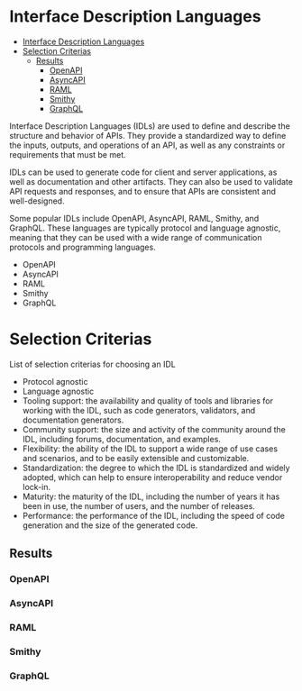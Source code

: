 # Interface Description Languages

- [Interface Description Languages](#interface-description-languages)
- [Selection Criterias](#selection-criterias)
  - [Results](#results)
    - [OpenAPI](#openapi)
    - [AsyncAPI](#asyncapi)
    - [RAML](#raml)
    - [Smithy](#smithy)
    - [GraphQL](#graphql)


Interface Description Languages (IDLs) are used to define and describe the structure and behavior of APIs. They provide a standardized way to define the inputs, outputs, and operations of an API, as well as any constraints or requirements that must be met.

IDLs can be used to generate code for client and server applications, as well as documentation and other artifacts. They can also be used to validate API requests and responses, and to ensure that APIs are consistent and well-designed.

Some popular IDLs include OpenAPI, AsyncAPI, RAML, Smithy, and GraphQL. These languages are typically protocol and language agnostic, meaning that they can be used with a wide range of communication protocols and programming languages.

- OpenAPI
- AsyncAPI
- RAML
- Smithy
- GraphQL

# Selection Criterias

List of selection criterias for choosing an IDL
- Protocol agnostic
- Language agnostic
- Tooling support: the availability and quality of tools and libraries for working with the IDL, such as code generators, validators, and documentation generators.
- Community support: the size and activity of the community around the IDL, including forums, documentation, and examples.
- Flexibility: the ability of the IDL to support a wide range of use cases and scenarios, and to be easily extensible and customizable.
- Standardization: the degree to which the IDL is standardized and widely adopted, which can help to ensure interoperability and reduce vendor lock-in.
- Maturity: the maturity of the IDL, including the number of years it has been in use, the number of users, and the number of releases.
- Performance: the performance of the IDL, including the speed of code generation and the size of the generated code.

## Results
### OpenAPI
### AsyncAPI
### RAML
### Smithy
### GraphQL